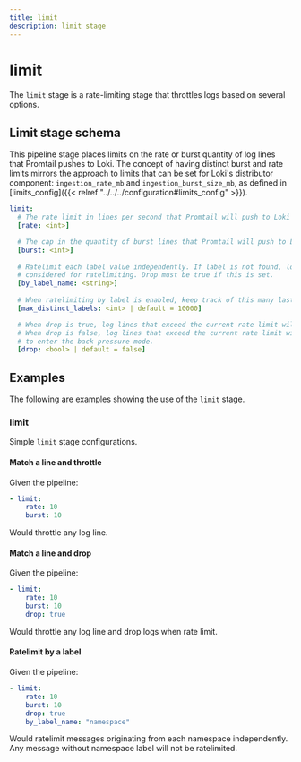 ```yaml
---
title: limit
description: limit stage
---
```

# limit

The `limit` stage is a rate-limiting stage that throttles logs based on several options. 

## Limit stage schema

This pipeline stage places limits on the rate or burst quantity of log lines that Promtail pushes to Loki.
The concept of having distinct burst and rate limits mirrors the approach to limits that can be set for Loki's distributor component:  `ingestion_rate_mb` and `ingestion_burst_size_mb`, as defined in [limits_config]({{< relref "../../../configuration#limits_config" >}}).

```yaml
limit:
  # The rate limit in lines per second that Promtail will push to Loki
  [rate: <int>]

  # The cap in the quantity of burst lines that Promtail will push to Loki
  [burst: <int>]
   
  # Ratelimit each label value independently. If label is not found, log line is not
  # considered for ratelimiting. Drop must be true if this is set.
  [by_label_name: <string>]  
    
  # When ratelimiting by label is enabled, keep track of this many last used labels
  [max_distinct_labels: <int> | default = 10000]  

  # When drop is true, log lines that exceed the current rate limit will be discarded.
  # When drop is false, log lines that exceed the current rate limit will only wait
  # to enter the back pressure mode. 
  [drop: <bool> | default = false]
```

## Examples

The following are examples showing the use of the `limit` stage.

### limit

Simple `limit` stage configurations.

#### Match a line and throttle

Given the pipeline:

```yaml
- limit:
    rate: 10
    burst: 10
```

Would throttle any log line.

#### Match a line and drop

Given the pipeline:

```yaml
- limit:
    rate: 10
    burst: 10
    drop: true
```

Would throttle any log line and drop logs when rate limit.

#### Ratelimit by a label

Given the pipeline:

```yaml
- limit:
    rate: 10
    burst: 10
    drop: true
    by_label_name: "namespace"
```

Would ratelimit messages originating from each namespace independently.
Any message without namespace label will not be ratelimited.

